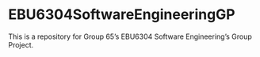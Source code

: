 # EBU6304SoftwareEngineeringGP
This is a repository for Group 65’s EBU6304 Software Engineering’s Group Project.
